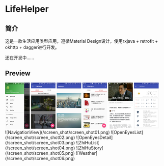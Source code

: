 # LifeHelper

## 简介
  这是一款生活应用类型应用，遵循Material Design设计，使用rxjava + retrofit + okhttp + dagger进行开发。


还在开发中......


## Preview
<img width="80" height="150" src="/screen_shot/screen_shot01.png"/>
<img width="80" height="150" src="/screen_shot/screen_shot02.png"/>
<img width="80" height="150" src="/screen_shot/screen_shot03.png"/>
<img width="80" height="150" src="/screen_shot/screen_shot04.png"/>
<img width="80" height="150" src="/screen_shot/screen_shot05.png"/>
<img width="80" height="150" src="/screen_shot/screen_shot06.png"/>
![NavigationView](/screen_shot/screen_shot01.png)
![OpenEyesList](/screen_shot/screen_shot02.png)
![OpenEyesDetail](/screen_shot/screen_shot03.png)
![ZhiHuList](/screen_shot/screen_shot04.png)
![ZhiHuStory](/screen_shot/screen_shot05.png)
![Weather](/screen_shot/screen_shot06.png)

